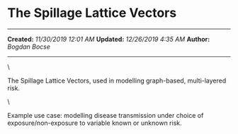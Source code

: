 The Spillage Lattice Vectors
============================

  -------------- -----------------------
  **Created:**   *11/30/2019 12:01 AM*
  **Updated:**   *12/26/2019 4:35 AM*
  **Author:**    *Bogdan Bocse*
  -------------- -----------------------

\

The Spillage Lattice Vectors, used in modelling graph-based,
multi-layered risk.

\

Example use case: modelling disease transmission under choice of
exposure/non-exposure to variable known or unknown risk.

 
